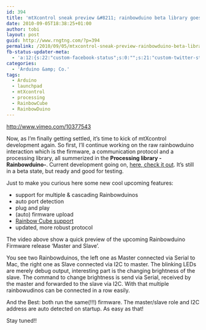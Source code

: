 ```yaml
---
id: 394
title: 'mtXcontrol sneak preview &#8211; rainbowduino beta library goes master and slave'
date: 2010-09-05T18:38:25+01:00
author: tobi
layout: post
guid: http://www.rngtng.com/?p=394
permalink: /2010/09/05/mtxcontrol-sneak-preview-rainbowduino-beta-library-master-and-slave/
fb-status-updater-meta:
  - 'a:12:{s:22:"custom-facebook-status";s:0:"";s:21:"custom-twitter-status";s:0:"";s:21:"custom-myspace-status";s:0:"";s:19:"custom-myspace-mood";s:0:"";s:25:"fb-push-as-profile-status";s:0:"";s:23:"fb-push-as-profile-link";s:0:"";s:23:"fb-push-as-page1-status";s:0:"";s:21:"fb-push-as-page1-link";s:0:"";s:14:"fb-share-image";s:0:"";s:7:"tw-push";s:1:"1";s:7:"ms-push";s:0:"";s:4:"push";s:1:"1";}'
categories:
  - 'Arduino &amp; Co.'
tags:
  - Arduino
  - launchpad
  - mtXcontrol
  - processing
  - RainbowCube
  - RainbowDuino
---
```

<http://www.vimeo.com/10377543>

Now, as I&#8217;m finally getting settled, it&#8217;s time to kick of mtXcontrol development again. So first, I&#8217;ll continue working on the raw rainbowduino interaction which is the firmware, a communication protocol and a processing library, all summerized in the **Processing library -Rainbowduino-**. Current development going on, [here, check it out](http://github.com/rngtng/rainbowduino). It&#8217;s still in a beta state, but ready and good for testing. 

Just to make you curious here some new cool upcoming features:  
* support for multiple & cascading Rainbowduinos  
* auto port detection  
* plug and play  
* (auto) firmware upload  
* [Rainbow Cube support](http://www.seeedstudio.com/depot/rainbow-cube-kit-rgb-4x4x4-rainbowduino-compatible-p-596.html?cPath=71&zenid=6f5af82edb45a559db6dd5e4531b5faf)  
* updated, more robust protocol

The video above show a quick preview of the upcoming Rainbowduino Firmware release &#8216;Master and Slave&#8217;.

You see two Rainbowduinos, the left one as Master connected via Serial to Mac, the right one as Slave connected via I2C to master. The blinking LEDs are merely debug output, interesting part is the changing brightness of the slave. The command to change brightness is send via Serial, received by the master and forwarded to the slave via I2C. With that multiple rainbowudinos can be connected in a row easily. 

And the Best: both run the same(!!!) firmware. The master/slave role and I2C address are auto detected on startup. As easy as that! 

Stay tuned!!